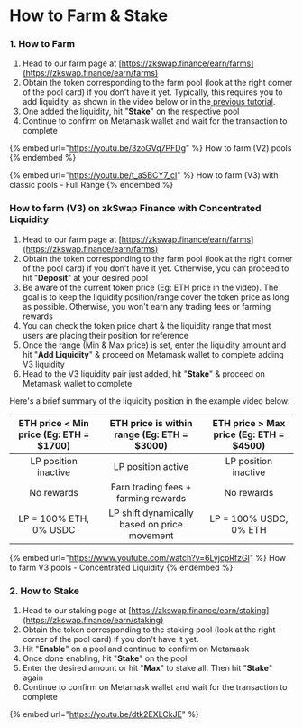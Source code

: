 # How to Farm & Stake

### 1. How to Farm

1. Head to our farm page at [https://zkswap.finance/earn/farms](https://zkswap.finance/earn/farms)
2. Obtain the token corresponding to the farm pool (look at the right corner of the pool card) if you don't have it yet. Typically, this requires you to add liquidity, as shown in the video below or in the[ previous tutorial](how-to-swap.md).
3. One added the liquidity, hit "**Stake**" on the respective pool
4. Continue to confirm on Metamask wallet and wait for the transaction to complete

{% embed url="https://youtu.be/3zoGVq7PFDg" %}
How to farm (V2) pools
{% endembed %}

{% embed url="https://youtu.be/t_aSBCY7_cI" %}
How to farm (V3) with classic pools - Full Range
{% endembed %}

### How to farm (V3) on zkSwap Finance with Concentrated Liquidity

1. Head to our farm page at [https://zkswap.finance/earn/farms](https://zkswap.finance/earn/farms)
2. Obtain the token corresponding to the farm pool (look at the right corner of the pool card) if you don't have it yet. Otherwise, you can proceed to hit "**Deposit**" at your desired pool
3. Be aware of the current token price (Eg: ETH price in the video). The goal is to keep the liquidity position/range cover the token price as long as possible. Otherwise, you won't earn any trading fees or farming rewards
4. You can check the token price chart & the liquidity range that most users are placing their position for reference
5. Once the range (Min & Max price) is set, enter the liquidity amount and hit "**Add Liquidity**" & proceed on Metamask wallet to complete adding V3 liquidity
6. Head to the V3 liquidity pair just added, hit "**Stake**" & proceed on Metamask wallet to complete

Here's a brief summary of the liquidity position in the example video below:

| ETH price < Min price (Eg: ETH = $1700) |  ETH price is within range (Eg: ETH = $3000) | ETH price > Max price (Eg: ETH = $4500) |
| :-------------------------------------: | :------------------------------------------: | :-------------------------------------: |
|           LP position inactive          |              LP position active              |           LP position inactive          |
|                No rewards               |      Earn trading fees + farming rewards     |                No rewards               |
|          LP = 100% ETH, 0% USDC         | LP shift dynamically based on price movement |          LP = 100% USDC, 0% ETH         |

{% embed url="https://www.youtube.com/watch?v=6LyjcpRfzGI" %}
How to farm V3 pools - Concentrated Liquidity
{% endembed %}

### 2. How to Stake

1. Head to our staking page at [https://zkswap.finance/earn/staking](https://zkswap.finance/earn/staking)
2. Obtain the token corresponding to the staking pool (look at the right corner of the pool card) if you don't have it yet.
3. Hit "**Enable**" on a pool and continue to confirm on Metamask
4. Once done enabling, hit "**Stake**" on the pool
5. Enter the desired amount or hit "**Max**" to stake all. Then hit "**Stake**" again
6. Continue to confirm on Metamask wallet and wait for the transaction to complete

{% embed url="https://youtu.be/dtk2EXLCkJE" %}
